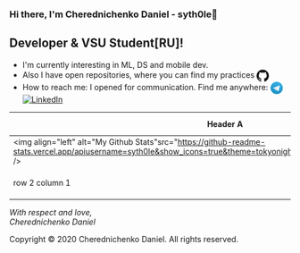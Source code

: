 ### Hi there, I'm Cherednichenko Daniel - syth0le👋

## Developer & VSU Student[RU]!

- I'm currently interesting in ML, DS and mobile dev.
- Also I have open repositories, where you can find my practices <a href="https://github.com/syth0le?tab=repositories"><img align="center" alt="Repositories" width="22px" src="https://raw.githubusercontent.com/github/explore/78df643247d429f6cc873026c0622819ad797942/topics/github/github.png" /></a>
- How to reach me: I opened for communication. Find me anywhere: <a href="https://t.me/syth0le"><img align="center" alt="Telegram" width="22px" src="https://raw.githubusercontent.com/github/explore/80688e429a7d4ef2fca1e82350fe8e3517d3494d/topics/telegram/telegram.png" /></a>
<a href="https://www.linkedin.com/in/daniil-cherednichenko-4294141b0/"><img align="center" alt="LinkedIn" width="22px" src="https://cdn.worldvectorlogo.com/logos/linkedin-icon.svg" /></a>

| Header A       | Header B       |
| -------------- | -------------- |
| <img align="left" alt="My Github Stats"src="https://github-readme-stats.vercel.app/apiusername=syth0le&show_icons=true&theme=tokyonight&count_private=true&hide=issues,prs" />    | <img align="center" alt="My Github Stats" src="https://github-readme-stats.vercel.app/api/top-langs/?username=syth0le&layout=compact" />   |
| row 2 column 1 | row 2 column 2 |

<i>With respect and love,<br>Cherednichenko Daniel</i>

Copyright © 2020 Cherednichenko Daniel. All rights reserved.